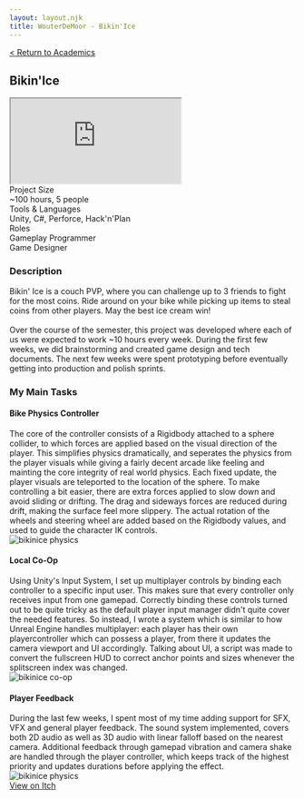 ```yaml
---
layout: layout.njk
title: WouterDeMoor - Bikin'Ice
---
```


<article class="project-page container">
<div class="project-page-head">
    <a href="/academic">< Return to Academics</a>
    <h2 class="project-title">Bikin'Ice</h2>
</div>
<div class="project-intro">
    <iframe class="project-video"
    title="Bikin' Ice - Gameplay Trailer"
    src="https://www.youtube.com/embed/RDnP1UDcGhw"
    allow="accelerometer; autoplay; clipboard-write; encrypted-media; gyroscope; picture-in-picture" allowfullscreen>
    </iframe>
    <div class="project-data">
        <div>
            <div class="data-title">Project Size</div>
            <div class="data-text">~100 hours, 5 people</div>
        </div>
        <div>
            <div class="data-title">Tools &amp; Languages</div>
            <div class="data-text">Unity, C#, Perforce, Hack'n'Plan</div>
        </div>
        <div>
            <div class="data-title">Roles</div>
            <div class="data-text">
            Gameplay Programmer </br>
            Game Designer
            </div>
        </div>
    </div>
</div>

<section class="project-section">
    <h3>Description</h3>
    <div class="project-description">
        Bikin' Ice is a couch PVP, where you can challenge up to 3 friends to fight for the most coins. Ride around on your bike while picking up items to steal coins from other players. May the best ice cream win!
        </br></br>
        Over the course of the semester, this project was developed where each of us were expected to work ~10 hours every week. During the first few weeks, we did brainstorming and created game design and tech documents. The next few weeks were spent prototyping before eventually getting into production and polish sprints.
    </div>
</section>

<section class="project-section">
    <h3>My Main Tasks</h3>
    <div class="project-task-100">
        <h4>Bike Physics Controller</h4>
        <div class="task-container">
            <div>
            The core of the controller consists of a Rigidbody attached to a sphere collider, to which forces are applied based on the visual direction of the player. This simplifies physics dramatically, and seperates the physics from the player visuals while giving a fairly decent arcade like feeling and mainting the core integrity of real world physics. Each fixed update, the player visuals are teleported to the location of the sphere. To make controlling a bit easier, there are extra forces applied to slow down and avoid sliding or drifting. The drag and sideways forces are reduced during drift, making the surface feel more slippery. The actual rotation of the wheels and steering wheel are added based on the Rigidbody values, and used to guide the character IK controls.
            </div>
            <img src="/gif/bikinice_physics.gif" alt="bikinice physics" loading="lazy"/>
        </div>
    </div>
    <div class="project-task-100">
        <h4>Local Co-Op</h4>
        <div class="task-container">
            <div>
            Using Unity's Input System, I set up multiplayer controls by binding each controller to a specific input user. This makes sure that every controller only receives input from one gamepad. Correctly binding these controls turned out to be quite tricky as the default player input manager didn't quite cover the needed features. So instead, I wrote a system which is similar to how Unreal Engine handles multiplayer: each player has their own playercontroller which can possess a player, from there it updates the camera viewport and UI accordingly. Talking about UI, a script was made to convert the fullscreen HUD to correct anchor points and sizes whenever the splitscreen index was changed.
            </div>
            <img src="/gif/bikinice_coop.gif" alt="bikinice co-op" loading="lazy"/>
        </div>
    </div>
    <div class="project-task-100">
        <h4>Player Feedback</h4>
        <div class="task-container">
            <div>
            During the last few weeks, I spent most of my time adding support for SFX, VFX and general player feedback. The sound system implemented, covers both 2D audio as well as 3D audio with linear falloff based on the nearest camera. Additional feedback through gamepad vibration and camera shake are handled through the player controller, which keeps track of the highest priority and updates durations before applying the effect.
            </div>
            <img src="/gif/bikinice_feedback.gif" alt="bikinice physics" loading="lazy"/>
        </div>
    </div>
</section>

<div class="button-div">
    <a class="link-button" href="https://lukaverhelle.itch.io/bikinice" target="_blank" rel="noopener noreferrer">View on Itch</a>
</div>
</article>